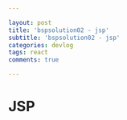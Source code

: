 ```yaml
---

layout: post
title: 'bspsolution02 - jsp'
subtitle: 'bspsolution02 - jsp'
categories: devlog
tags: react
comments: true

---
```

# JSP

## 